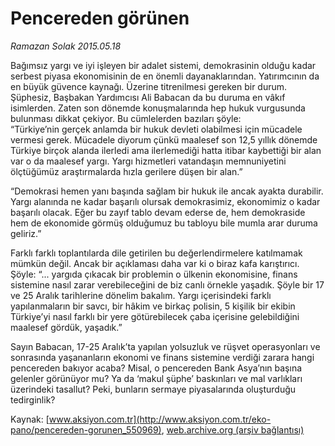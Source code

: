 # Pencereden görünen

*Ramazan Solak 2015.05.18*

<div class="pNewsDetailMainContent ctx_content" itemprop="articleBody">
 <p>
  Bağımsız yargı ve iyi işleyen bir adalet sistemi, demokrasinin olduğu kadar serbest piyasa ekonomisinin de en önemli dayanaklarından. Yatırımcının da en büyük güvence kaynağı. Üzerine titrenilmesi gereken bir durum. Şüphesiz, Başbakan Yardımcısı Ali Babacan da bu duruma en vâkıf isimlerden. Zaten son dönemde konuşmalarında hep hukuk vurgusunda bulunması dikkat çekiyor. Bu cümlelerden bazıları şöyle:
  <br>
   “Türkiye’nin gerçek anlamda bir hukuk devleti olabilmesi için mücadele vermesi gerek. Mücadele diyorum çünkü maalesef son 12,5 yıllık dönemde Türkiye birçok alanda ilerledi ama ilerlemediği hatta itibar kaybettiği bir alan var o da maalesef yargı. Yargı hizmetleri vatandaşın memnuniyetini ölçtüğümüz araştırmalarda hızla gerilere düşen bir alan.”
  </br>
 </p>
 <p>
  “Demokrasi hemen yanı başında sağlam bir hukuk ile ancak ayakta durabilir. Yargı alanında ne kadar başarılı olursak demokrasimiz, ekonomimiz o kadar başarılı olacak. Eğer bu zayıf tablo devam ederse de, hem demokraside hem de ekonomide görmüş olduğumuz bu tabloyu bile mumla arar duruma geliriz.”
 </p>
 <p>
  Farklı farklı toplantılarda dile getirilen bu değerlendirmelere katılmamak mümkün değil. Ancak bir açıklaması daha var ki o biraz kafa karıştırıcı. Şöyle: “... yargıda çıkacak bir problemin o ülkenin ekonomisine, finans sistemine nasıl zarar verebileceğini de biz canlı örnekle yaşadık. Şöyle bir 17 ve 25 Aralık tarihlerine dönelim bakalım. Yargı içerisindeki farklı yapılanmaların bir savcı, bir hâkim ve birkaç polisin, 5 kişilik bir ekibin Türkiye’yi nasıl farklı bir yere götürebilecek çaba içerisine gelebildiğini maalesef gördük, yaşadık.”
 </p>
 <p>
  Sayın Babacan, 17-25 Aralık’ta yapılan yolsuzluk ve rüşvet operasyonları ve sonrasında yaşananların ekonomi ve finans sistemine verdiği zarara hangi pencereden bakıyor acaba? Misal, o pencereden Bank Asya’nın başına gelenler görünüyor mu? Ya da ‘makul şüphe’ baskınları ve mal varlıkları üzerindeki tasallut? Peki, bunların sermaye piyasalarında oluşturduğu tedirginlik?
 </p>
</div>


Kaynak: [www.aksiyon.com.tr](http://www.aksiyon.com.tr/eko-pano/pencereden-gorunen_550969), [web.archive.org (arşiv bağlantısı)](http://web.archive.org/web/20151217200319/http://www.aksiyon.com.tr/eko-pano/pencereden-gorunen_550969)
